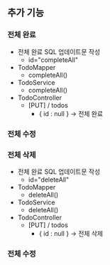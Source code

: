 ## 추가 기능
### 전체 완료
- 전체 완료 SQL 업데이트문 작성
    - id="completeAll"
- TodoMapper
    - completeAll()
- TodoService
    - completeAll()
- TodoController
    - [PUT] / todos
        - { id : null } -> 전체 완료

### 전체 수정

### 전체 삭제
- 전체 완료 SQL 업데이트문 작성
    - id="deleteAll"
- TodoMapper
    - deleteAll()
- TodoService
    - deleteAll()
- TodoController
    - [PUT] / todos
        - { id : null } -> 전체 삭제

### 전체 수정
